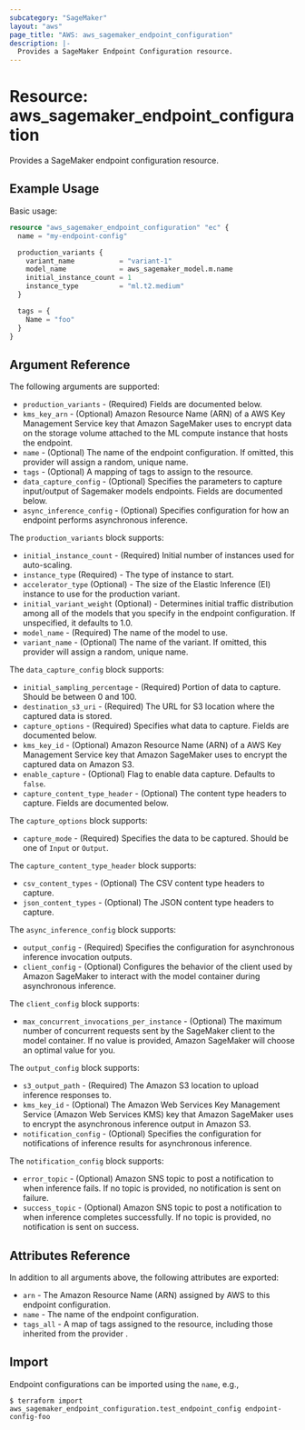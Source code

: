 ```yaml
---
subcategory: "SageMaker"
layout: "aws"
page_title: "AWS: aws_sagemaker_endpoint_configuration"
description: |-
  Provides a SageMaker Endpoint Configuration resource.
---
```


# Resource: aws_sagemaker_endpoint_configuration

Provides a SageMaker endpoint configuration resource.

## Example Usage


Basic usage:

```terraform
resource "aws_sagemaker_endpoint_configuration" "ec" {
  name = "my-endpoint-config"

  production_variants {
    variant_name           = "variant-1"
    model_name             = aws_sagemaker_model.m.name
    initial_instance_count = 1
    instance_type          = "ml.t2.medium"
  }

  tags = {
    Name = "foo"
  }
}
```

## Argument Reference

The following arguments are supported:

* `production_variants` - (Required) Fields are documented below.
* `kms_key_arn` - (Optional) Amazon Resource Name (ARN) of a AWS Key Management Service key that Amazon SageMaker uses to encrypt data on the storage volume attached to the ML compute instance that hosts the endpoint.
* `name` - (Optional) The name of the endpoint configuration. If omitted, this provider will assign a random, unique name.
* `tags` - (Optional) A mapping of tags to assign to the resource.
* `data_capture_config` - (Optional) Specifies the parameters to capture input/output of Sagemaker models endpoints. Fields are documented below.
* `async_inference_config` - (Optional) Specifies configuration for how an endpoint performs asynchronous inference.

The `production_variants` block supports:

* `initial_instance_count` - (Required) Initial number of instances used for auto-scaling.
* `instance_type` (Required) - The type of instance to start.
* `accelerator_type` (Optional) - The size of the Elastic Inference (EI) instance to use for the production variant.
* `initial_variant_weight` (Optional) - Determines initial traffic distribution among all of the models that you specify in the endpoint configuration. If unspecified, it defaults to 1.0.
* `model_name` - (Required) The name of the model to use.
* `variant_name` - (Optional) The name of the variant. If omitted, this provider will assign a random, unique name.

The `data_capture_config` block supports:

* `initial_sampling_percentage` - (Required) Portion of data to capture. Should be between 0 and 100.
* `destination_s3_uri` - (Required) The URL for S3 location where the captured data is stored.
* `capture_options` - (Required) Specifies what data to capture. Fields are documented below.
* `kms_key_id` - (Optional) Amazon Resource Name (ARN) of a AWS Key Management Service key that Amazon SageMaker uses to encrypt the captured data on Amazon S3.
* `enable_capture` - (Optional) Flag to enable data capture. Defaults to `false`.
* `capture_content_type_header` - (Optional) The content type headers to capture. Fields are documented below.

The `capture_options` block supports:

* `capture_mode` - (Required) Specifies the data to be captured. Should be one of `Input` or `Output`.

The `capture_content_type_header` block supports:

* `csv_content_types` - (Optional) The CSV content type headers to capture.
* `json_content_types` - (Optional) The JSON content type headers to capture.

The `async_inference_config` block supports:

* `output_config` - (Required) Specifies the configuration for asynchronous inference invocation outputs.
* `client_config` - (Optional) Configures the behavior of the client used by Amazon SageMaker to interact with the model container during asynchronous inference.

The `client_config` block supports:

* `max_concurrent_invocations_per_instance` - (Optional) The maximum number of concurrent requests sent by the SageMaker client to the model container. If no value is provided, Amazon SageMaker will choose an optimal value for you.

The `output_config` block supports:

* `s3_output_path` - (Required) The Amazon S3 location to upload inference responses to.
* `kms_key_id` - (Optional) The Amazon Web Services Key Management Service (Amazon Web Services KMS) key that Amazon SageMaker uses to encrypt the asynchronous inference output in Amazon S3.
* `notification_config` - (Optional) Specifies the configuration for notifications of inference results for asynchronous inference.

The `notification_config` block supports:

* `error_topic` - (Optional) Amazon SNS topic to post a notification to when inference fails. If no topic is provided, no notification is sent on failure.
* `success_topic` - (Optional) Amazon SNS topic to post a notification to when inference completes successfully. If no topic is provided, no notification is sent on success.

## Attributes Reference

In addition to all arguments above, the following attributes are exported:

* `arn` - The Amazon Resource Name (ARN) assigned by AWS to this endpoint configuration.
* `name` - The name of the endpoint configuration.
* `tags_all` - A map of tags assigned to the resource, including those inherited from the provider .

## Import

Endpoint configurations can be imported using the `name`, e.g.,

```
$ terraform import aws_sagemaker_endpoint_configuration.test_endpoint_config endpoint-config-foo
```
